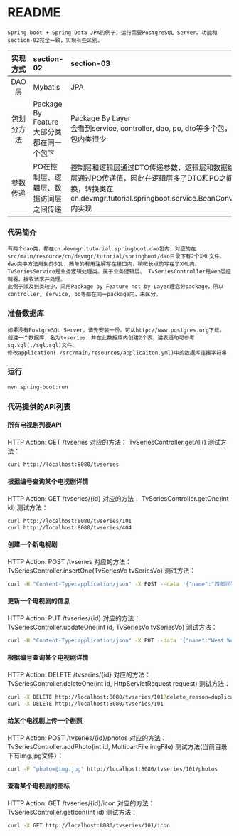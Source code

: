 README
===========================
    Spring boot + Spring Data JPA的例子，运行需要PostgreSQL Server。功能和section-02完全一致，实现有些区别。

实现方式 | section-02 | section-03 |
| :----: |:--------- |:--------- |
|DAO层   |Mybatis    |JPA  |
|包划分方法   |Package By Feature <br>大部分类都在同一个包下 |Package By Layer <br>会看到service, controller, dao, po, dto等多个包，每个包内类很少 |
|参数传递 |PO在控制层、逻辑层、数据访问层之间传递 |控制层和逻辑层通过DTO传递参数，逻辑层和数据结构层通过PO传递值，因此在逻辑层多了DTO和PO之间的转换，转换类在cn.devmgr.tutorial.springboot.service.BeanConverter内实现 |

### 代码简介
    有两个dao类，都在cn.devmgr.tutorial.springboot.dao包内，对应的在src/main/resource/cn/devmgr/tutorial/springboot/dao目录下有2个XML文件。
    dao类中方法用到的SQL，简单的有用注解写在接口内，稍微长点的写在了XML内。
    TvSeriesService是业务逻辑处理类。属于业务逻辑层。 TvSeriesController是web层控制器，接收请求并处理。
    此例子涉及到类较少，采用Package by Feature not by Layer理念分package，所以controller, service, bo等都在同一package内，未区分。

### 准备数据库
    如果没有PostgreSQL Server，请先安装一份。可从http://www.postgres.org下载。
    创建一个数据库，名为tvseries，并在此数据库内创建2个表，建表语句可参考sq.sql(./sql.sql)文件。
    修改application(./src/main/resources/applicaiton.yml)中的数据库连接字符串

### 运行
```bash
mvn spring-boot:run
```

### 代码提供的API列表

#### 所有电视剧列表API
HTTP Action: GET /tvseries
对应的方法： TvSeriesController.getAll()
测试方法：
```Bash
curl http://localhost:8080/tvseries
````

#### 根据编号查询某个电视剧详情
HTTP Action: GET /tvseries/{id}
对应的方法： TvSeriesController.getOne(int id)
测试方法：
```Bash
curl http://localhost:8080/tvseries/101
curl http://localhost:8080/tvseries/404
````

#### 创建一个新电视剧
HTTP Action: POST /tvseries
对应的方法： TvSeriesController.insertOne(TvSeriesVo tvSeriesVo)
测试方法：
```Bash
curl -H "Content-Type:application/json" -X POST --data '{"name":"西部世界", "episodeCount":1, "originalRelease":"2016-10-02"}' http://localhost:8080/tvseries
````

#### 更新一个电视剧的信息
HTTP Action: PUT /tvseries/{id}
对应的方法： TvSeriesController.updateOne(int id, TvSeriesVo tvSeriesVo)
测试方法：
```Bash
curl -H "Content-Type:application/json" -X PUT --data '{"name":"West World", "episodeCount":1, "originalRelease":"2016-10-03"}' http://localhost:8080/tvseries/101
```

#### 根据编号查询某个电视剧详情
HTTP Action: DELETE /tvseries/{id}
对应的方法： TvSeriesController.deleteOne(int id, HttpServletRequest request)
测试方法：
```Bash
curl -X DELETE http://localhost:8080/tvseries/101?delete_reason=duplicated
curl -X DELETE http://localhost:8080/tvseries/101
```

#### 给某个电视剧上传一个剧照
HTTP Action: POST /tvseries/{id}/photos
对应的方法： TvSeriesController.addPhoto(int id, MultipartFile imgFile)
测试方法(当前目录下有img.jpg文件）：
```Bash
curl -F "photo=@img.jpg" http://localhost:8080/tvseries/101/photos
```

#### 查看某个电视剧的图标
HTTP Action: GET /tvseries/{id}/icon
对应的方法： TvSeriesController.getIcon(int id)
测试方法：
```Bash
curl -X GET http://localhost:8080/tvseries/101/icon
```